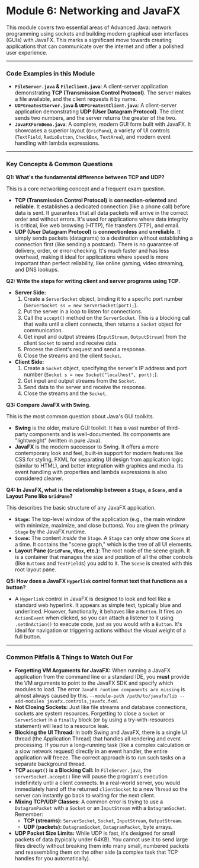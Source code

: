 # Module 6: Networking and JavaFX

This module covers two essential areas of Advanced Java: network programming using sockets and building modern graphical user interfaces (GUIs) with JavaFX. This marks a significant move towards creating applications that can communicate over the internet and offer a polished user experience.

---

### Code Examples in this Module

- **`FileServer.java` & `FileClient.java`**: A client-server application demonstrating **TCP (Transmission Control Protocol)**. The server makes a file available, and the client requests it by name.
- **`UDPGreatestServer.java` & `UDPGreatestClient.java`**: A client-server application demonstrating **UDP (User Datagram Protocol)**. The client sends two numbers, and the server returns the greater of the two.
- **`JavaFXFormDemo.java`**: A complete, modern GUI form built with JavaFX. It showcases a superior layout (`GridPane`), a variety of UI controls (`TextField`, `RadioButton`, `CheckBox`, `TextArea`), and modern event handling with lambda expressions.

---

### Key Concepts & Common Questions

**Q1: What's the fundamental difference between TCP and UDP?**

This is a core networking concept and a frequent exam question.

- **TCP (Transmission Control Protocol)** is **connection-oriented** and **reliable**. It establishes a dedicated connection (like a phone call) before data is sent. It guarantees that all data packets will arrive in the correct order and without errors. It's used for applications where data integrity is critical, like web browsing (HTTP), file transfers (FTP), and email.
- **UDP (User Datagram Protocol)** is **connectionless** and **unreliable**. It simply sends packets (datagrams) to a destination without establishing a connection first (like sending a postcard). There is no guarantee of delivery, order, or error-checking. It's much faster and has less overhead, making it ideal for applications where speed is more important than perfect reliability, like online gaming, video streaming, and DNS lookups.

**Q2: Write the steps for writing client and server programs using TCP.**

- **Server Side:**
  1.  Create a `ServerSocket` object, binding it to a specific port number (`ServerSocket ss = new ServerSocket(port);`).
  2.  Put the server in a loop to listen for connections.
  3.  Call the `accept()` method on the `ServerSocket`. This is a blocking call that waits until a client connects, then returns a `Socket` object for communication.
  4.  Get input and output streams (`InputStream`, `OutputStream`) from the client `Socket` to send and receive data.
  5.  Process the client's request and send a response.
  6.  Close the streams and the client `Socket`.
- **Client Side:**
  1.  Create a `Socket` object, specifying the server's IP address and port number (`Socket s = new Socket("localhost", port);`).
  2.  Get input and output streams from the `Socket`.
  3.  Send data to the server and receive the response.
  4.  Close the streams and the `Socket`.

**Q3: Compare JavaFX with Swing.**

This is the most common question about Java's GUI toolkits.

- **Swing** is the older, mature GUI toolkit. It has a vast number of third-party components and is well-documented. Its components are "lightweight" (written in pure Java).
- **JavaFX** is the modern successor to Swing. It offers a more contemporary look and feel, built-in support for modern features like CSS for styling, FXML for separating UI design from application logic (similar to HTML), and better integration with graphics and media. Its event handling with properties and lambda expressions is also considered cleaner.

**Q4: In JavaFX, what is the relationship between a `Stage`, a `Scene`, and a Layout Pane like `GridPane`?**

This describes the basic structure of any JavaFX application.

- **`Stage`:** The top-level window of the application (e.g., the main window with minimize, maximize, and close buttons). You are given the primary `Stage` by the JavaFX runtime.
- **`Scene`:** The content _inside_ the `Stage`. A `Stage` can only show one `Scene` at a time. It contains the "scene graph," which is the tree of all UI elements.
- **Layout Pane (`GridPane`, `VBox`, etc.):** The root node of the scene graph. It is a container that manages the size and position of all the other controls (like `Button`s and `TextField`s) you add to it. The `Scene` is created with this root layout pane.

**Q5: How does a JavaFX `Hyperlink` control format text that functions as a button?**

- A `Hyperlink` control in JavaFX is designed to look and feel like a standard web hyperlink. It appears as simple text, typically blue and underlined. However, functionally, it behaves like a `Button`. It fires an `ActionEvent` when clicked, so you can attach a listener to it using `.setOnAction()` to execute code, just as you would with a `Button`. It's ideal for navigation or triggering actions without the visual weight of a full button.

---

### Common Pitfalls & Things to Watch Out For

- **Forgetting VM Arguments for JavaFX:** When running a JavaFX application from the command line or a standard IDE, you **must** provide the VM arguments to point to the JavaFX SDK and specify which modules to load. The error `JavaFX runtime components are missing` is almost always caused by this.
  `--module-path /path/to/javafx/lib --add-modules javafx.controls,javafx.fxml`
- **Not Closing Sockets:** Just like file streams and database connections, sockets are system resources. Forgetting to close a `Socket` or `ServerSocket` in a `finally` block (or by using a try-with-resources statement) will lead to a resource leak.
- **Blocking the UI Thread:** In both Swing and JavaFX, there is a single UI thread (the Application Thread) that handles all rendering and event processing. If you run a long-running task (like a complex calculation or a slow network request) directly in an event handler, the entire application will freeze. The correct approach is to run such tasks on a separate background thread.
- **TCP `accept()` is a Blocking Call:** In `FileServer.java`, the `serverSocket.accept()` line will pause the program's execution indefinitely until a client connects. In a real-world server, you would immediately hand off the returned `clientSocket` to a new `Thread` so the server can instantly go back to waiting for the next client.
- **Mixing TCP/UDP Classes:** A common error is trying to use a `DatagramPacket` with a `Socket` or an `InputStream` with a `DatagramSocket`. Remember:
  - **TCP (streams):** `ServerSocket`, `Socket`, `InputStream`, `OutputStream`.
  - **UDP (packets):** `DatagramSocket`, `DatagramPacket`, byte arrays.
- **UDP Packet Size Limits:** While UDP is fast, it's designed for small packets of data (typically under 64KB). You cannot use it to send large files directly without breaking them into many small, numbered packets and reassembling them on the other side (a complex task that TCP handles for you automatically).
